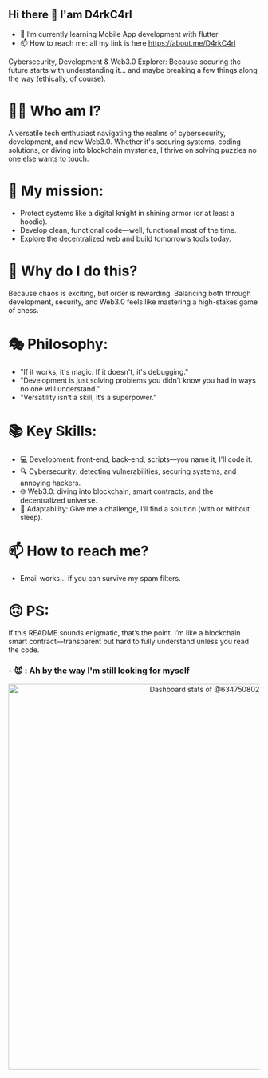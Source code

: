 ## Hi there 👋 I'am D4rkC4rl 

- 🌱 I’m currently learning Mobile App development with flutter
- 📫 How to reach me: all my link is here https://about.me/D4rkC4rl

Cybersecurity, Development & Web3.0 Explorer: Because securing the future starts with understanding it… and maybe breaking a few things along the way (ethically, of course).  

# 👨‍💻 Who am I?
A versatile tech enthusiast navigating the realms of cybersecurity, development, and now Web3.0. Whether it's securing systems, coding solutions, or diving into blockchain mysteries, I thrive on solving puzzles no one else wants to touch.  

# 🔐 My mission:
- Protect systems like a digital knight in shining armor (or at least a hoodie).  
- Develop clean, functional code—well, functional most of the time.  
- Explore the decentralized web and build tomorrow’s tools today.  

# 🤔 Why do I do this?
Because chaos is exciting, but order is rewarding. Balancing both through development, security, and Web3.0 feels like mastering a high-stakes game of chess.  

# 🎭 Philosophy:
- "If it works, it's magic. If it doesn't, it's debugging."  
- "Development is just solving problems you didn’t know you had in ways no one will understand."  
- "Versatility isn’t a skill, it’s a superpower." 

# 📚 Key Skills:
- 💻 Development: front-end, back-end, scripts—you name it, I’ll code it.  
- 🔍 Cybersecurity: detecting vulnerabilities, securing systems, and annoying hackers.  
- 🌐 Web3.0: diving into blockchain, smart contracts, and the decentralized universe.  
- 🚀 Adaptability: Give me a challenge, I’ll find a solution (with or without sleep).  

# 📫 How to reach me?
- Email works… if you can survive my spam filters.  

# 🙃 PS:
If this README sounds enigmatic, that’s the point. I’m like a blockchain smart contract—transparent but hard to fully understand unless you read the code. 
  ### - 😈 : Ah by the way I'm still looking for myself

<!--
**Fabrice000/Fabrice000** is a ✨ _special_ ✨ repository because its `README.md` (this file) appears on your GitHub profile.

Here are some ideas to get you started:

- 🔭 I’m currently working on ...
- 🌱 I’m currently learning ...
- 👯 I’m looking to collaborate on ...
- 🤔 I’m looking for help with ...
- 💬 Ask me about ...
- 📫 How to reach me: ...
- 😄 Pronouns: ...
- ⚡ Fun fact: ...
-->
<!-- Copy-paste in your Readme.md file -->

<a href="https://next.ossinsight.io/widgets/official/compose-user-dashboard-stats?user_id=12960671" target="_blank" style="display: block" align="center">
  <picture>
    <source media="(prefers-color-scheme: dark)" srcset="https://next.ossinsight.io/widgets/official/compose-user-dashboard-stats/thumbnail.png?user_id=12960671&image_size=auto&color_scheme=dark" width="771" height="auto">
    <img alt="Dashboard stats of @634750802" src="https://next.ossinsight.io/widgets/official/compose-user-dashboard-stats/thumbnail.png?user_id=12960671&image_size=auto&color_scheme=light" width="771" height="auto">
  </picture>
</a>

<!-- Made with [OSS Insight](https://ossinsight.io/) -->
